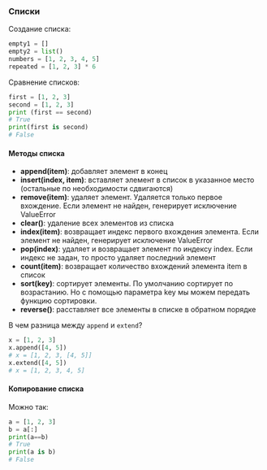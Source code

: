 ### Списки

Создание списка:

```python
empty1 = []
empty2 = list()
numbers = [1, 2, 3, 4, 5]
repeated = [1, 2, 3] * 6
```

Сравнение списков:

```python
first = [1, 2, 3]
second = [1, 2, 3]
print (first == second)
# True
print(first is second)
# False
```

#### Методы списка

* **append(item)**: добавляет элемент в конец
* **insert(index, item)**: вставляет элемент в список в указанное место (остальные по необходимости сдвигаются)
* **remove(item)**: удаляет элемент. Удаляется только первое вхождение. Если элемент не найден, генерирует исключение ValueError
* **clear()**: удаление всех элементов из списка
* **index(item)**: возвращает индекс первого вхождения элемента. Если элемент не найден, генерирует исключение ValueError
* **pop(index)**: удаляет и возвращает элемент по индексу index. Если индекс не задан, то просто удаляет последний элемент
* **count(item)**: возвращает количество вхождений элемента item в список
* **sort(key)**: сортирует элементы. По умолчанию сортирует по возрастанию. Но с помощью параметра key мы можем передать функцию сортировки.
* **reverse()**: расставляет все элементы в списке в обратном порядке

В чем разница между `append` и `extend`?

```python
x = [1, 2, 3]
x.append([4, 5])
# x = [1, 2, 3, [4, 5]]
x.extend([4, 5])
# x = [1, 2, 3, 4, 5]
```

#### Копирование списка

Можно так:
```python
a = [1, 2, 3]
b = a[:]
print(a==b)
# True
print(a is b)
# False
```